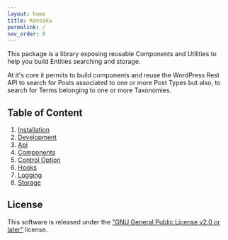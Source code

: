 ```yaml
---
layout: home
title: Kensaku
permalink: /
nav_order: 0
---
```


This package is a library exposing reusable Components and Utilities to help you build Entities searching and storage.

At it's core it permits to build components and reuse the WordPress Rest API to search for Posts associated to one or
more Post Types but also, to search for Terms belonging to one or more Taxonomies.

## Table of Content

1. [Installation](./installation.md)
2. [Development](./development.md)
3. [Api](./api.md)
4. [Components](./components.md)
5. [Control Option](./control-option.md)
6. [Hooks](./hooks.md)
7. [Logging](./logging.md)
8. [Storage](./storage.md)

## License

This software is released under the ["GNU General Public License v2.0 or later"](./LICENSE) license.
